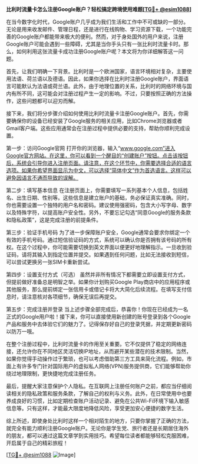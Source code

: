 **比利时流量卡怎么注册Google账户？轻松搞定跨境使用难题[[TG💪+ @esim1088](https://t.me/s/esim1088)]**

在当今数字化时代，Google账户几乎成为我们生活和工作中不可或缺的一部分。无论是用来收发邮件、管理日程，还是进行在线购物、学习资源下载，一个功能完善的Google账户都能带来极大的便利。然而，对于身处国外的用户来说，注册Google账户可能会遇到一些障碍，尤其是当你手头只有一张比利时流量卡时。那么，如何利用这张流量卡成功注册Google账户呢？本文将为你详细解答这一问题。

首先，让我们明确一下背景。比利时是一个欧洲国家，语言环境相对复杂，主要使用法语、荷兰语以及德语。因此，如果你选择在比利时注册Google账户，界面语言可能默认为法语或荷兰语。此外，由于地理位置的关系，比利时的网络环境与国内有所不同，这可能会对注册过程产生一定的影响。不过，只要按照正确的方法操作，这些问题都可以迎刃而解。

接下来，我们将分步骤介绍如何使用比利时流量卡注册Google账户。首先，你需要确保你的设备已经安装了Google服务的相关应用，比如Chrome浏览器或者Gmail客户端。这些应用通常会在注册过程中提供必要的支持，帮助你顺利完成设置。

第一步：访问Google官网
打开你的浏览器，输入“www.google.com”进入Google官方网站。在这里，你可以看到一个醒目的“创建账户”按钮。点击该按钮后，系统会引导你进入注册页面。请注意，在这个环节中，你需要选择合适的语言选项。如果你希望界面显示为中文，可以选择“简体中文”作为首选语言。这样可以避免因语言不通而导致的误解。

第二步：填写基本信息
在注册页面上，你需要填写一系列基本个人信息，包括姓名、出生日期、性别等。这些信息是建立账户的基础，务必保证真实准确。同时，你也需要设置一个独特的用户名和密码。建议使用强密码，包含大小写字母、数字以及特殊字符，以提高账户安全性。另外，不要忘记勾选“同意Google的服务条款和隐私政策”，这是完成注册的前提条件。

第三步：验证手机号码
为了进一步保障账户安全，Google通常会要求你绑定一个有效的手机号码。通过短信验证码的方式，系统可以确认你是否拥有该号码的所有权。在这个过程中，你可能需要切换到英文界面以便更好地理解指示。一旦收到验证码，请将其输入到指定位置并提交。如果遇到任何问题，比如无法接收到短信，可以尝试更换另一张SIM卡重新尝试。

第四步：设置支付方式（可选）
虽然并非所有情况下都需要立即设置支付方式，但提前做好准备总是明智之举。如果你计划购买Google Play商店中的应用程序或其他服务，那么提前绑定一张信用卡或借记卡将大大简化后续流程。在填写支付信息时，请注意核对各项细节，确保无误后再提交。

第五步：完成注册并登录
当上述步骤全部完成后，恭喜你！你现在已经成为一名正式的Google用户啦！接下来，你可以直接使用新创建的账号登录到各个Google产品和服务中去体验它们的魅力了。记得保存好自己的登录凭据，并定期更新密码以防万一哦。

在整个注册过程中，比利时流量卡的作用至关重要。它不仅提供了稳定的网络连接，还允许你在不同地区灵活切换IP地址，从而避开某些潜在的技术限制。当然，如果你觉得手动操作过于繁琐，也可以考虑借助第三方工具来简化流程。例如，市面上有许多专门针对国际用户的虚拟私人网络(VPN)服务提供商，它们能够帮助你绕过地理限制，更快捷地完成注册任务。

最后，提醒大家注意保护个人隐私。在互联网上注册任何账户之前，都应当仔细阅读相关的隐私政策和服务条款，了解自己的权利与义务。此外，在日常使用中也要养成良好的习惯，比如定期检查账户活动记录、避免在公共Wi-Fi环境下输入敏感信息等。只有这样，才能最大限度地降低风险，享受更加安心便捷的数字生活。

综上所述，即使身处比利时这样一个相对陌生的地方，只要你掌握了正确的方法，就完全有能力顺利注册Google账户。无论你是学生党、旅行者还是长期居住海外的朋友，都可以通过这篇文章学到实用技巧。希望每位读者都能够轻松克服困难，开启属于自己的精彩旅程！

[[TG💪+ @esim1088](https://t.me/s/esim1088) ![Image](https://i.postimg.cc/4NQfJmqS/Snipaste-2025-05-13-00-14-12.png)]